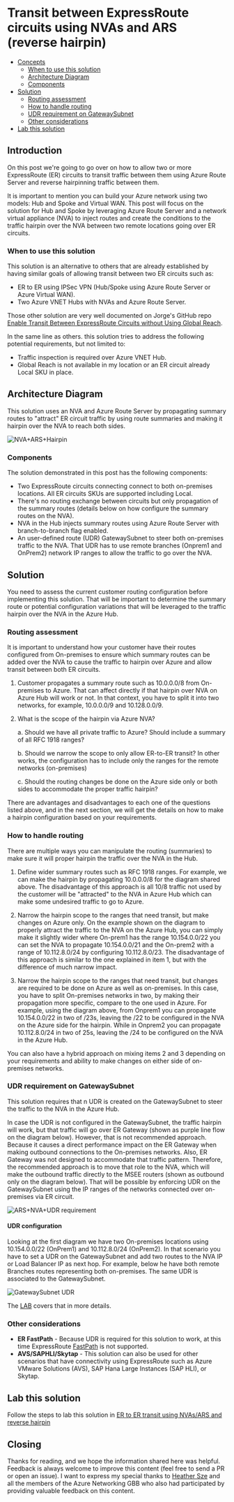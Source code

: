 # Transit between ExpressRoute circuits using NVAs and ARS (reverse hairpin)

- [Concepts](#Introduction)
    - [When to use this solution](#When-to-use-this-solution)
    - [Architecture Diagram](#Architecture-Diagram)
    - [Components](#Components)
- [Solution](#Solution)
    - [Routing assessment](#Routing-assessment)
    - [How to handle routing](#How-to-handle-routing)
    - [UDR requirement on GatewaySubnet](#UDR-requirement-on-GatewaySubnet)
    - [Other considerations](#Other-considerations)
- [Lab this solution](#Lab-this-solution)

## Introduction

On this post we're going to go over on how to allow two or more ExpressRoute (ER) circuits to transit traffic between them using Azure Route Server and reverse hairpinning traffic between them.

It is important to mention you can build your Azure network using two models: Hub and Spoke and Virtual WAN. This post will focus on the solution for Hub and Spoke by leveraging Azure Route Server and a network virtual appliance (NVA) to inject routes and create the conditions to the traffic hairpin over the NVA between two remote locations going over ER circuits.

### When to use this solution

This solution is an alternative to others that are already established by having similar goals of allowing transit between two ER circuits such as:

- ER to ER using IPSec VPN (Hub/Spoke using Azure Route Server or Azure Virtual WAN).
- Two Azure VNET Hubs with NVAs and Azure Route Server.

Those other solution are very well documented on Jorge's GitHub repo [Enable Transit Between ExpressRoute Circuits without Using Global Reach](https://github.com/jocortems/azurehybridnetworking/tree/main/ExpressRoute-Transit-with-Azure-RouteServer).

In the same line as others. this solution tries to address the following potential requirements, but not limited to:

- Traffic inspection is required over Azure VNET Hub.
- Global Reach is not available in my location or an ER circuit already Local SKU in place.

## Architecture Diagram

This solution uses an NVA and Azure Route Server by propagating summary routes to "attract" ER circuit traffic by using route summaries and making it hairpin over the NVA to reach both sides.

![NVA+ARS+Hairpin](./media/ars-nva-hairpin.png)

### Components

The solution demonstrated in this post has the following components:

- Two ExpressRoute circuits connecting connect to both on-premises locations. All ER circuits SKUs are supported including Local.
- There's no routing exchange between circuits but only propagation of the summary routes (details below on how configure the summary routes on the NVA).
- NVA in the Hub injects summary routes using Azure Route Server with branch-to-branch flag enabled.
- An user-defined route (UDR) GatewaySubnet to steer both on-premises traffic to the NVA. That UDR has to use remote branches (Onprem1 and OnPrem2) network IP ranges to allow the traffic to go over the NVA.

## Solution

You need to assess the current customer routing configuration before implementing this solution. That will be important to determine the summary route or potential configuration variations that will be leveraged to the traffic hairpin over the NVA in the Azure Hub.

### Routing assessment

It is important to understand how your customer have their routes configured from On-premises to ensure which summary routes can be added over the NVA to cause the traffic to hairpin over Azure and allow transit between both ER circuits.

1) Customer propagates a summary route such as 10.0.0.0/8  from On-premises to Azure. That can affect directly if that hairpin over NVA on Azure Hub will work or not. In that context, you have to split it into two networks, for example, 10.0.0.0/9 and 10.128.0.0/9.

2) What is the scope of the hairpin via Azure NVA?

    a. Should we have all private traffic to Azure? Should include a summary of all RFC 1918 ranges?

    b. Should we narrow the scope to only allow ER-to-ER transit? In other works, the configuration has to include only the ranges for the remote networks (on-premises)

    c. Should the routing changes be done on the Azure side only or both sides to accommodate the proper traffic hairpin?

There are advantages and disadvantages to each one of the questions listed above, and in the next section, we will get the details on how to make a hairpin configuration based on your requirements.

### How to handle routing

There are multiple ways you can manipulate the routing (summaries) to make sure it will proper hairpin the traffic over the NVA in the Hub.

1) Define wider summary routes such as RFC 1918 ranges. For example, we can make the hairpin by propagating 10.0.0.0/8 for the diagram shared above. The disadvantage of this approach is all 10/8 traffic not used by the customer will be "attracted" to the NVA in Azure Hub which can make some undesired traffic to go to Azure.

2) Narrow the hairpin scope to the ranges that need transit, but make changes on Azure only. On the example shown on the diagram to properly attract the traffic to the NVA on the Azure Hub, you can simply make it slightly wider where On-prem1 has the range 10.154.0.0/22 you can set the NVA to propagate 10.154.0.0/21 and the On-prem2 with a range of 10.112.8.0/24 by configuring 10.112.8.0/23. The disadvantage of this approach is similar to the one explained in item 1, but with the difference of much narrow impact.

3) Narrow the hairpin scope to the ranges that need transit, but changes are required to be done on Azure as well as on-premises. In this case, you have to split On-premises networks in two, by making their propagation more specific, compare to the one used in Azure. For example, using the diagram above, from Onprem1 you can propagate 10.154.0.0/22 in two of /23s, leaving the /22 to be configured in the NVA on the Azure side for the hairpin. While in Onprem2 you can propagate 10.112.8.0/24 in two of 25s, leaving the /24 to be configured on the NVA in the Azure Hub.

You can also have a hybrid approach on mixing items 2 and 3 depending on your requirements and ability to make changes on either side of on-premises networks.

### UDR requirement on GatewaySubnet

This solution requires that n UDR is created on the GatewaySubnet to steer the traffic to the NVA in the Azure Hub.

In case the UDR is not configured in the GatewaySubnet, the traffic hairpin will work, but that traffic will go over ER Gateway (shown as purple line flow on the diagram below). However, that is not recommended approach. Because it causes a direct performance impact on the ER Gateway when making outbound connections to the On-premises networks. Also, ER Gateway was not designed to accommodate that traffic pattern. Therefore, the recommended approach is to move that role to the NVA, which will make the outbound traffic directly to the MSEE routers (shown as outbound only on the diagram below). That will be possible by enforcing UDR on the GatewaySubnet using the IP ranges of the networks connected over on-premises via ER circuit.

![ARS+NVA+UDR requirement](./media/ars-nva-udr.png)

#### UDR configuration

Looking at the first diagram we have two On-premises locations using 10.154.0.0/22 (OnPrem1) and 10.112.8.0/24 (OnPrem2). In that scenario you have to set a UDR on the GatewaySubnet and add two routes to the NVA IP or Load Balancer IP as next hop. For example, below he have both remote Branches routes representing both on-premises. The same UDR is associated to the GatewaySubnet.

![GatewaySubnet UDR](./media/udr-routes-nvalb.png)

The [LAB](#lab-this-solution) covers that in more details.

### Other considerations

- **ER FastPath** - Because UDR is required for this solution to work, at this time ExpressRoute [FastPath](https://docs.microsoft.com/en-us/azure/expressroute/about-fastpath#limitations) is not supported.
- **AVS/SAPHLI/Skytap** - This solution can also be used for other scenarios that have connectivity using ExpressRoute such as Azure VMware Solutions (AVS), SAP Hana Large Instances (SAP HLI), or Skytap.

## Lab this solution

Follow the steps to lab this solution in [ER to ER transit using NVAs/ARS and reverse hairpin](https://github.com/dmauser/azure-expressroute/tree/main/er-to-er-transit/ars/lab)

## Closing

Thanks for reading, and we hope the information shared here was helpful. Feedback is always welcome to improve this content (feel free to send a PR or open an issue). I want to express my special thanks to [Heather Sze](https://github.com/hsze) and all the members of the Azure Networking GBB who also had participated by providing valuable feedback on this content.
